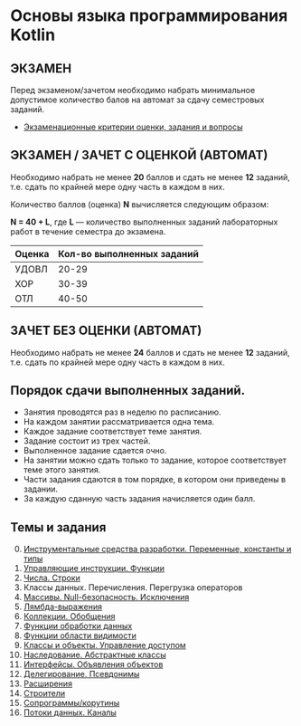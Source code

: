 
# Основы языка программирования Kotlin

## ЭКЗАМЕН

Перед экзаменом/зачетом необходимо набрать минимальное допустимое количество балов на автомат за сдачу семестровых заданий.

- [Экзаменационные критерии оценки, задания и вопросы](exam.md)

## ЭКЗАМЕН / ЗАЧЕТ С ОЦЕНКОЙ (АВТОМАТ)

Необходимо набрать не менее **20** баллов и сдать не менее **12** заданий, т.е. сдать по крайней мере одну часть в каждом в них.

Количество баллов (оценка) **N** вычисляется следующим образом:

**N = 40 + L**, где **L** — количество выполненных заданий лабораторных работ в течение семестра до экзамена.

| **Оценка** | **Кол-во выполненных заданий** |
| --- | --- |
| УДОВЛ | 20-29 |
| ХОР | 30-39 |
| ОТЛ | 40-50 |

## ЗАЧЕТ БЕЗ ОЦЕНКИ (АВТОМАТ)

Необходимо набрать не менее **24** баллов и сдать не менее **12** заданий, т.е. сдать по крайней мере одну часть в каждом в них.

## Порядок сдачи выполненных заданий.
- Занятия проводятся раз в неделю по расписанию.
- На каждом занятии рассматривается одна тема.
- Каждое задание соответствует теме занятия.
- Задание состоит из трех частей.
- Выполненное задание сдается очно.
- На занятии можно сдать только то задание, которое соответствует теме этого занятия.
- Части задания сдаются в том порядке, в котором они приведены в задании.
- За каждую сданную часть задания начисляется один балл.

## Темы и задания

0. [Инструментальные средства разработки. Переменные, константы и типы](lab1.md)
1. [Управляющие инструкции. Функции](lab2.md)
2. [Числа. Строки](lab3.md)
3. Классы данных. Перечисления. Перегрузка операторов
4. [Массивы. Null-безопасность. Исключения](lab4.md)
5. [Лямбда-выражения](lab5.md)
6. [Коллекции. Обобщения](lab6.md)
7. [Функции обработки данных](lab7.md)
8. [Функции области видимости](lab8.md)
9. [Классы и объекты. Управление доступом](lab9.md)
10. [Наследование. Абстрактные классы](lab10.md)
11. [Интерфейсы. Объявления объектов](lab11.md)
12. [Делегирование. Псевдонимы](lab12.md)
13. [Расширения](lab13.md)
14. [Строители](lab14.md)
15. [Сопрограммы/корутины](lab15.md)
16. [Потоки данных. Каналы](lab16.md)
